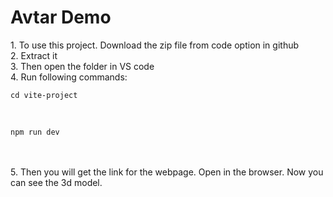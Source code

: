 <h1> Avtar Demo</h1>
<p>1. To use this project. Download the zip file from code option in github 
</br> 2. Extract it
</br> 3. Then open the folder in VS code
</br> 4. Run following commands:
</br> <pre><code>cd vite-project </pre></code>
</br> <pre><code>npm run dev</pre></code>
</br>
</br>5. Then you will get the link for the webpage. Open in the browser. Now you can see the 3d model.</p>